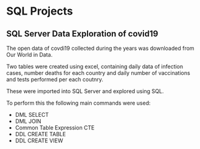 # SQL Projects

## SQL Server Data Exploration of covid19
The open data of covdi19 collected during the years was downloaded from Our World in Data.

Two tables were created using excel, containing daily data of infection cases, number deaths for each country and daily number of vaccinations and tests performed per each coutnry.

These were imported into SQL Server and explored using SQL.

To perform this the following main commands were used:
- DML SELECT
- DML JOIN
- Common Table Expression CTE
- DDL CREATE TABLE
- DDL CREATE VIEW
